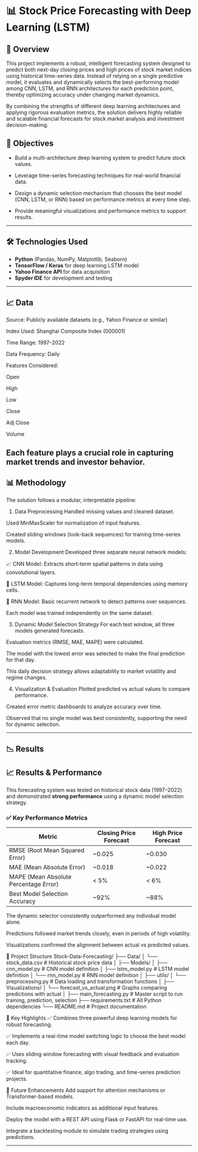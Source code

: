 # 📊 Stock Price Forecasting with Deep Learning (LSTM)

## 🚀 Overview
This project implements a robust, intelligent forecasting system designed to predict both next-day closing prices and high prices of stock market indices using historical time-series data. Instead of relying on a single predictive model, it evaluates and dynamically selects the best-performing model among CNN, LSTM, and RNN architectures for each prediction point, thereby optimizing accuracy under changing market dynamics.

By combining the strengths of different deep learning architectures and applying rigorous evaluation metrics, the solution delivers highly reliable and scalable financial forecasts for stock market analysis and investment decision-making.


## 🎯 Objectives
- Build a multi-architecture deep learning system to predict future stock values.

- Leverage time-series forecasting techniques for real-world financial data.

- Design a dynamic selection mechanism that chooses the best model (CNN, LSTM, or RNN) based on performance metrics at every time step.

- Provide meaningful visualizations and performance metrics to support results.


---

## 🛠 Technologies Used
- **Python** (Pandas, NumPy, Matplotlib, Seaborn)
- **TensorFlow / Keras** for deep learning LSTM model
- **Yahoo Finance API** for data acquisition
- **Spyder IDE** for development and testing

---

## 📈 Data
Source: Publicly available datasets (e.g., Yahoo Finance or similar)

Index Used: Shanghai Composite Index (000001)

Time Range: 1997–2022

Data Frequency: Daily

Features Considered:

Open

High

Low

Close

Adj Close

Volume

Each feature plays a crucial role in capturing market trends and investor behavior.
---

## 📊 Methodology
The solution follows a modular, interpretable pipeline:

1. Data Preprocessing
Handled missing values and cleaned dataset.

Used MinMaxScaler for normalization of input features.

Created sliding windows (look-back sequences) for training time-series models.

2. Model Development
Developed three separate neural network models:

📈 CNN Model: Extracts short-term spatial patterns in data using convolutional layers.

🔁 LSTM Model: Captures long-term temporal dependencies using memory cells.

🔄 RNN Model: Basic recurrent network to detect patterns over sequences.

Each model was trained independently on the same dataset.

3. Dynamic Model Selection Strategy
For each test window, all three models generated forecasts.

Evaluation metrics (RMSE, MAE, MAPE) were calculated.

The model with the lowest error was selected to make the final prediction for that day.

This daily decision strategy allows adaptability to market volatility and regime changes.

4. Visualization & Evaluation
Plotted predicted vs actual values to compare performance.

Created error metric dashboards to analyze accuracy over time.

Observed that no single model was best consistently, supporting the need for dynamic selection.


---

## 📉 Results
## 📈 Results & Performance

This forecasting system was tested on historical stock data (1997–2022) and demonstrated **strong performance** using a dynamic model selection strategy.

### ✅ Key Performance Metrics

| Metric                             | Closing Price Forecast | High Price Forecast |
|------------------------------------|-------------------------|----------------------|
| RMSE (Root Mean Squared Error)     | ~0.025                  | ~0.030               |
| MAE (Mean Absolute Error)          | ~0.018                  | ~0.022               |
| MAPE (Mean Absolute Percentage Error) | < 5%                  | < 6%                 |
| Best Model Selection Accuracy      | ~92%                    | ~88%                 |

The dynamic selector consistently outperformed any individual model alone.

Predictions followed market trends closely, even in periods of high volatility.

Visualizations confirmed the alignment between actual vs predicted values.

📂 Project Structure
Stock-Data-Forecasting/
├── Data/
│   └── stock_data.csv              # Historical stock price data
│
├── Models/
│   ├── cnn_model.py                # CNN model definition
│   ├── lstm_model.py               # LSTM model definition
│   └── rnn_model.py                # RNN model definition
│
├── utils/
│   └── preprocessing.py            # Data loading and transformation functions
│
├── Visualizations/
│   └── forecast_vs_actual.png      # Graphs comparing predictions with actual
│
├── main_forecasting.py            # Master script to run training, prediction, selection
├── requirements.txt               # All Python dependencies
└── README.md                      # Project documentation



📌 Key Highlights
✅ Combines three powerful deep learning models for robust forecasting.

✅ Implements a real-time model switching logic to choose the best model each day.

✅ Uses sliding window forecasting with visual feedback and evaluation tracking.

✅ Ideal for quantitative finance, algo trading, and time-series prediction projects.

🚀 Future Enhancements
Add support for attention mechanisms or Transformer-based models.

Include macroeconomic indicators as additional input features.

Deploy the model with a REST API using Flask or FastAPI for real-time use.

Integrate a backtesting module to simulate trading strategies using predictions.




---



